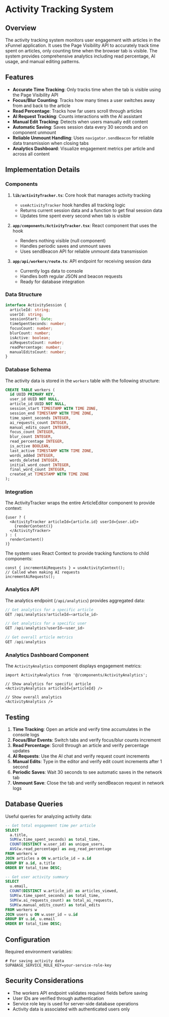 # Activity Tracking System

## Overview

The activity tracking system monitors user engagement with articles in the xFunnel application. It uses the Page Visibility API to accurately track time spent on articles, only counting time when the browser tab is visible. The system provides comprehensive analytics including read percentage, AI usage, and manual editing patterns.

## Features

- **Accurate Time Tracking**: Only tracks time when the tab is visible using the Page Visibility API
- **Focus/Blur Counting**: Tracks how many times a user switches away from and back to the article
- **Read Percentage**: Tracks how far users scroll through articles
- **AI Request Tracking**: Counts interactions with the AI assistant
- **Manual Edit Tracking**: Detects when users manually edit content
- **Automatic Saving**: Saves session data every 30 seconds and on component unmount
- **Reliable Unmount Handling**: Uses `navigator.sendBeacon` for reliable data transmission when closing tabs
- **Analytics Dashboard**: Visualize engagement metrics per article and across all content

## Implementation Details

### Components

1. **`lib/activityTracker.ts`**: Core hook that manages activity tracking
   - `useActivityTracker` hook handles all tracking logic
   - Returns current session data and a function to get final session data
   - Updates time spent every second when tab is visible

2. **`app/components/ActivityTracker.tsx`**: React component that uses the hook
   - Renders nothing visible (null component)
   - Handles periodic saves and unmount saves
   - Uses sendBeacon API for reliable unmount data transmission

3. **`app/api/workers/route.ts`**: API endpoint for receiving session data
   - Currently logs data to console
   - Handles both regular JSON and beacon requests
   - Ready for database integration

### Data Structure

```typescript
interface ActivitySession {
  articleId: string;
  userId: string;
  sessionStart: Date;
  timeSpentSeconds: number;
  focusCount: number;
  blurCount: number;
  isActive: boolean;
  aiRequestsCount: number;
  readPercentage: number;
  manualEditsCount: number;
}
```

### Database Schema

The activity data is stored in the `workers` table with the following structure:

```sql
CREATE TABLE workers (
  id UUID PRIMARY KEY,
  user_id UUID NOT NULL,
  article_id UUID NOT NULL,
  session_start TIMESTAMP WITH TIME ZONE,
  session_end TIMESTAMP WITH TIME ZONE,
  time_spent_seconds INTEGER,
  ai_requests_count INTEGER,
  manual_edits_count INTEGER,
  focus_count INTEGER,
  blur_count INTEGER,
  read_percentage INTEGER,
  is_active BOOLEAN,
  last_active TIMESTAMP WITH TIME ZONE,
  words_added INTEGER,
  words_deleted INTEGER,
  initial_word_count INTEGER,
  final_word_count INTEGER,
  created_at TIMESTAMP WITH TIME ZONE
);
```

### Integration

The ActivityTracker wraps the entire ArticleEditor component to provide context:

```tsx
{user ? (
  <ActivityTracker articleId={article.id} userId={user.id}>
    {renderContent()}
  </ActivityTracker>
) : (
  renderContent()
)}
```

The system uses React Context to provide tracking functions to child components:

```tsx
const { incrementAiRequests } = useActivityContext();
// Called when making AI requests
incrementAiRequests();
```

### Analytics API

The analytics endpoint (`/api/analytics`) provides aggregated data:

```typescript
// Get analytics for a specific article
GET /api/analytics?articleId=<article_id>

// Get analytics for a specific user
GET /api/analytics?userId=<user_id>

// Get overall article metrics
GET /api/analytics
```

### Analytics Dashboard Component

The `ActivityAnalytics` component displays engagement metrics:

```tsx
import ActivityAnalytics from '@/components/ActivityAnalytics';

// Show analytics for specific article
<ActivityAnalytics articleId={articleId} />

// Show overall analytics
<ActivityAnalytics />
```

## Testing

1. **Time Tracking**: Open an article and verify time accumulates in the console logs
2. **Focus/Blur Events**: Switch tabs and verify focus/blur counts increment
3. **Read Percentage**: Scroll through an article and verify percentage updates
4. **AI Requests**: Use the AI chat and verify request count increments
5. **Manual Edits**: Type in the editor and verify edit count increments after 1 second
6. **Periodic Saves**: Wait 30 seconds to see automatic saves in the network tab
7. **Unmount Save**: Close the tab and verify sendBeacon request in network logs

## Database Queries

Useful queries for analyzing activity data:

```sql
-- Get total engagement time per article
SELECT 
  a.title,
  SUM(w.time_spent_seconds) as total_time,
  COUNT(DISTINCT w.user_id) as unique_users,
  AVG(w.read_percentage) as avg_read_percentage
FROM workers w
JOIN articles a ON w.article_id = a.id
GROUP BY a.id, a.title
ORDER BY total_time DESC;

-- Get user activity summary
SELECT 
  u.email,
  COUNT(DISTINCT w.article_id) as articles_viewed,
  SUM(w.time_spent_seconds) as total_time,
  SUM(w.ai_requests_count) as total_ai_requests,
  SUM(w.manual_edits_count) as total_edits
FROM workers w
JOIN users u ON w.user_id = u.id
GROUP BY u.id, u.email
ORDER BY total_time DESC;
```

## Configuration

Required environment variables:

```env
# For saving activity data
SUPABASE_SERVICE_ROLE_KEY=your-service-role-key
```

## Security Considerations

- The workers API endpoint validates required fields before saving
- User IDs are verified through authentication
- Service role key is used for server-side database operations
- Activity data is associated with authenticated users only